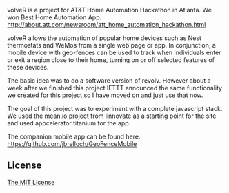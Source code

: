 volveR is a project for AT&T Home Automation Hackathon in Atlanta. We won Best Home Automation App. http://about.att.com/newsroom/att_home_automation_hackathon.html

volveR allows the automation of popular home devices such as Nest thermostats and WeMos from a single web page or app. In conjunction, a mobile device with geo-fences can be used to track when individuals enter or exit a region close to their home, turning on or off selected features of these devices.

The basic idea was to do a software version of revolv. However about a week after we finished this project IFTTT announced the same functionality we created for this project so I have moved on and just use that now.

The goal of this project was to experiment with a complete javascript stack. We used the mean.io project from linnovate as a starting point for the site and used appcelerator titanium for the app.

The companion mobile app can be found here: https://github.com/jbrelloch/GeoFenceMobile

## License
[The MIT License](http://opensource.org/licenses/MIT)
